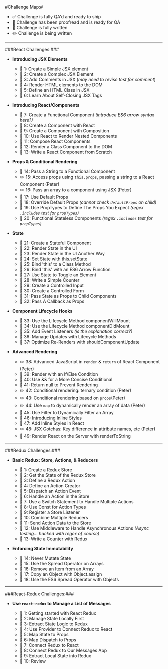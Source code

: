 #Challenge Map:#

- :white_check_mark: Challenge is fully QA'd and ready to ship
- :blue_book: Challenge has been proofread and is ready for QA
- :pencil: Challenge is fully written
- :pencil2: Challenge is being written

---

###React Challenges:###

- **Introducing JSX Elements**

  - :blue_book: 1: Create a Simple JSX element
  - :blue_book: 2: Create a Complex JSX Element
  - :blue_book: 3: Add Comments in JSX (*may need to revise test for comment*)
  - :blue_book: 4: Render HTML elements to the DOM
  - :blue_book: 5: Define an HTML Class in JSX
  - :blue_book: 6: Learn About Self-Closing JSX Tags

- **Introducing React/Components**

  - :blue_book: 7: Create a Functional Component *(introduce ES6 arrow syntax here?)*
  - :blue_book: 8: Create a Component with React
  - :blue_book: 9: Create a Component with Composition
  - :blue_book: 10: Use React to Render Nested Components
  - :blue_book: 11: Compose React Components
  - :blue_book: 12: Render a Class Component to the DOM
  - :blue_book: 13: Write a React Component from Scratch

- **Props & Conditional Rendering**

  - :blue_book: 14: Pass a String to a Functional Component
  - :pencil2: 15: Access props using `this.props`, passing a string to a React Component (Peter)
  - :pencil2: 16: Pass an array to a component using JSX (Peter)
  - :blue_book: 17: Use Default Props
  - :blue_book: 18: Override Default Props *(cannot check `defaultProps` on child)*
  - :blue_book: 19: Use PropTypes to Define The Props You Expect *(regex `.includes` test for `propTypes`)*
  - :blue_book: 20: Functional Stateless Components *(regex `.includes` test for `propTypes`)*

- **State**

  - :blue_book: 21: Create a Stateful Component
  - :blue_book: 22: Render State in the UI
  - :blue_book: 23: Render State in the UI Another Way
  - :blue_book: 24: Set State with this.setState
  - :blue_book: 25: Bind 'this' to a Class Method
  - :blue_book: 26: Bind 'this' with an ES6 Arrow Function
  - :blue_book: 27: Use State to Toggle an Element
  - :blue_book: 28: Write a Simple Counter
  - :blue_book: 29: Create a Controlled Input
  - :blue_book: 30: Create a Controlled Form
  - :blue_book: 31: Pass State as Props to Child Components
  - :blue_book: 32: Pass A Callback as Props

- **Component Lifecycle Hooks**

  - :blue_book: 33: Use the Lifecycle Method componentWillMount
  - :blue_book: 34: Use the Lifecycle Method componentDidMount
  - :blue_book: 35: Add Event Listeners *(is the explanation correct?)*
  - :blue_book: 36: Manage Updates with Lifecycle Methods
  - :blue_book: 37: Optimize Re-Renders with shouldComponentUpdate

- **Advanced Rendering**

  - :pencil2: 38: Advanced JavaScript in `render` & `return` of React Component (Peter)
  - :blue_book: 39: Render with an If/Else Condition
  - :blue_book: 40: Use && for a More Concise Conditional
  - :blue_book: 41: Return null to Prevent Rendering
  - :pencil2: 42: Conditional rendering: ternary condition (Peter)
  - :pencil2: 43: Conditional rendering based on `props`(Peter)
  - :pencil2: 44: Use `map` to dynamically render an array of data (Peter)
  - :blue_book: 45: Use Filter to Dynamically Filter an Array
  - :blue_book: 46: Introducing Inline Styles
  - :blue_book: 47: Add Inline Styles in React
  - :pencil2: 48: JSX Gotchas: Key difference in attribute names, etc (Peter)
  - :blue_book: 49: Render React on the Server with renderToString

---

###Redux Challenges:###

- **Basic Redux: Store, Actions, & Reducers**

  - :blue_book: 1: Create a Redux Store
  - :blue_book: 2: Get the State of the Redux Store
  - :blue_book: 3: Define a Redux Action
  - :blue_book: 4: Define an Action Creator
  - :blue_book: 5: Dispatch an Action Event
  - :blue_book: 6: Handle an Action in the Store
  - :blue_book: 7: Use a Switch Statement to Handle Multiple Actions
  - :blue_book: 8: Use Const for Action Types
  - :blue_book: 9: Register a Store Listener
  - :blue_book: 10: Combine Multiple Reducers
  - :blue_book: 11: Send Action Data to the Store
  - :blue_book: 12: Use Middleware to Handle Asynchronous Actions *(Async testing... hacked with regex of course)*
  - :blue_book: 13: Write a Counter with Redux

- **Enforcing State Immutability**

  - :blue_book: 14: Never Mutate State
  - :blue_book: 15: Use the Spread Operator on Arrays
  - :blue_book: 16: Remove an Item from an Array
  - :blue_book: 17: Copy an Object with Object.assign
  - :blue_book: 18: Use the ES6 Spread Operator with Objects

---

###React-Redux Challenges:###

- **Use `react-redux` to Manage a List of Messages**

  - :blue_book: 1: Getting started with React Redux
  - :blue_book: 2: Manage State Locally First
  - :blue_book: 3: Extract State Logic to Redux
  - :blue_book: 4: Use Provider to Connect Redux to React
  - :blue_book: 5: Map State to Props
  - :blue_book: 6: Map Dispatch to Props
  - :blue_book: 7: Connect Redux to React
  - :blue_book: 8: Connect Redux to Our Messages App
  - :blue_book: 9: Extract Local State into Redux
  - :blue_book: 10: Review


